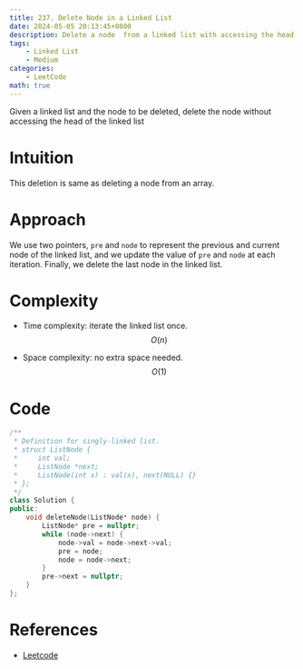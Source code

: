 ```yaml
---
title: 237. Delete Node in a Linked List
date: 2024-05-05 20:13:45+0800
description: Delete a node  from a linked list with accessing the head of the linked list
tags: 
    - Linked List
    - Medium
categories:
    - LeetCode
math: true
---
```


Given a linked list and the node to be deleted, delete the node without accessing the head of the linked list

# Intuition
This deletion is same as deleting a node from an array.

# Approach
We use two pointers, `pre` and `node` to represent the previous and current node of the linked list, and we update the value of `pre` and `node` at each iteration. Finally, we delete the last node in the linked list.

# Complexity
- Time complexity: iterate the linked list once.
$$O(n)$$

- Space complexity: no extra space needed.
$$O(1)$$

# Code
```c++
/**
 * Definition for singly-linked list.
 * struct ListNode {
 *     int val;
 *     ListNode *next;
 *     ListNode(int x) : val(x), next(NULL) {}
 * };
 */
class Solution {
public:
    void deleteNode(ListNode* node) {
        ListNode* pre = nullptr;
        while (node->next) {
            node->val = node->next->val;
            pre = node;
            node = node->next;
        }
        pre->next = nullptr;
    }
};
```


# References
- [Leetcode](https://leetcode.com/problems/delete-node-in-a-linked-list/description/)